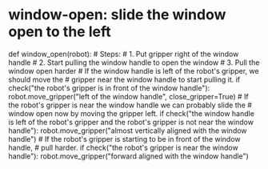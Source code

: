 # window-open: slide the window open to the left
def window_open(robot):
    # Steps:
    #  1. Put gripper right of the window handle
    #  2. Start pulling the window handle to open the window
    #  3. Pull the window open harder
    # If the window handle is left of the robot's gripper, we should move the 
    # gripper near the window handle to start pulling it.
    if check("the robot's gripper is in front of the window handle"):
        robot.move_gripper("left of the window handle", close_gripper=True)
    # If the robot's gripper is near the window handle we can probably slide the
    # window open now by moving the gripper left.
    if check("the window handle is left of the robot's gripper and the robot's gripper is not near the window handle"):
        robot.move_gripper("almost vertically aligned with the window handle")
    # If the robot's gripper is starting to be in front of the window handle,
    # pull harder.
    if check("the robot's gripper is near the window handle"):
        robot.move_gripper("forward aligned with the window handle")